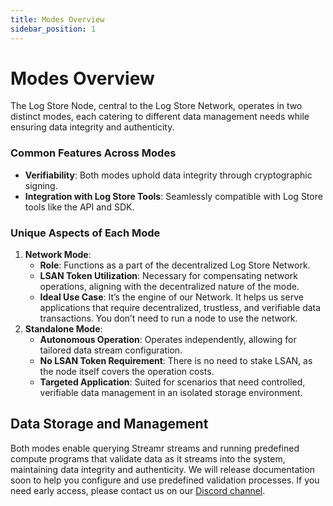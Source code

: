 ```yaml
---
title: Modes Overview
sidebar_position: 1
---
```


# Modes Overview

The Log Store Node, central to the Log Store Network, operates in two distinct modes, each catering to different data management needs while ensuring data integrity and authenticity.

### Common Features Across Modes

- **Verifiability**: Both modes uphold data integrity through cryptographic signing.
- **Integration with Log Store Tools**: Seamlessly compatible with Log Store tools like the API and SDK.

### Unique Aspects of Each Mode

1. **Network Mode**:
	- **Role**: Functions as a part of the decentralized Log Store Network.
	- **LSAN Token Utilization**: Necessary for compensating network operations, aligning with the decentralized nature of the mode.
	- **Ideal Use Case**: It’s the engine of our Network. It helps us serve applications that require decentralized, trustless, and verifiable data transactions. You don’t need to run a node to use the network.
2. **Standalone Mode**:
	- **Autonomous Operation**: Operates independently, allowing for tailored data stream configuration.
	- **No LSAN Token Requirement**: There is no need to stake LSAN, as the node itself covers the operation costs.
	- **Targeted Application**: Suited for scenarios that need controlled, verifiable data management in an isolated storage environment.

## Data Storage and Management

Both modes enable querying Streamr streams and running predefined compute programs that validate data as it streams into the system, maintaining data integrity and authenticity. We will release documentation soon to help you configure and use predefined validation processes. If you need early access, please contact us on our [Discord channel](https://go.usher.so/discord).
